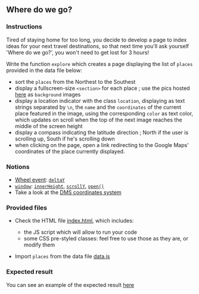## Where do we go?

### Instructions

Tired of staying home for too long, you decide to develop a page to index ideas for your next travel destinations, so that next time you'll ask yourself 'Where do we go?', you won't need to get lost for 3 hours!

Write the function `explore` which creates a page displaying the list of `places` provided in the data file below:

- sort the `places` from the Northest to the Southest
- display a fullscreen-size `<section>` for each place ; use the pics hosted [here](/public/subjects/where-do-we-go/images) as `background` images
- display a location indicator with the class `location`, displaying as text strings separated by `\n`, the `name` and the `coordinates` of the current place featured in the image, using the corresponding `color` as text color, which updates on scroll when the top of the next image reaches the middle of the screen height
- display a compass indicating the latitude direction ; North if the user is scrolling up, South if he's scrolling down
- when clicking on the page, open a link redirecting to the Google Maps' coordinates of the place currently displayed.

### Notions

- [Wheel event](https://developer.mozilla.org/en-US/docs/Web/API/Element/wheel_event): [`deltaY`](https://developer.mozilla.org/en-US/docs/Web/API/WheelEvent/deltaY)
- [`window`](https://developer.mozilla.org/en-US/docs/Web/API/Window): [`innerHeight`](https://developer.mozilla.org/en-US/docs/Web/API/Window/innerHeight), [`scrollY`](https://developer.mozilla.org/en-US/docs/Web/API/Window/scrollY), [`open()`](https://developer.mozilla.org/en-US/docs/Web/API/Window/open)
- Take a look at the [DMS coordinates system](https://en.wikipedia.org/wiki/Geographic_coordinate_system#Degrees:_a_measurement_of_angle)

### Provided files

- Check the HTML file [index.html](/public/subjects/where-do-we-go/index.html), which includes:

  - the JS script which will allow to run your code
  - some CSS pre-styled classes: feel free to use those as they are, or modify them

- Import `places` from the data file [data.js](/public/subjects/where-do-we-go/data.js)

### Expected result

You can see an example of the expected result [here](https://youtu.be/BLxNi1WH6_0)
